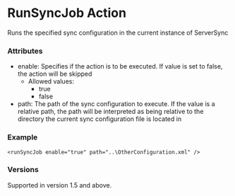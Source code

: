 RunSyncJob Action
==============
Runs the specified sync configuration in the current instance of ServerSync

### Attributes
- enable: Specifies if the action is to be executed. If value is set to false,
  the action will be skipped
	- Allowed values:
		- true
		- false
- path: The path of the sync configuration to execute. If the value is a
  relative path, the path will be interpreted as being relative to the
  directory the current sync configuration file is located in


### Example

	<runSyncJob enable="true" path="..\OtherConfiguration.xml" />

### Versions
Supported in version 1.5 and above.  
